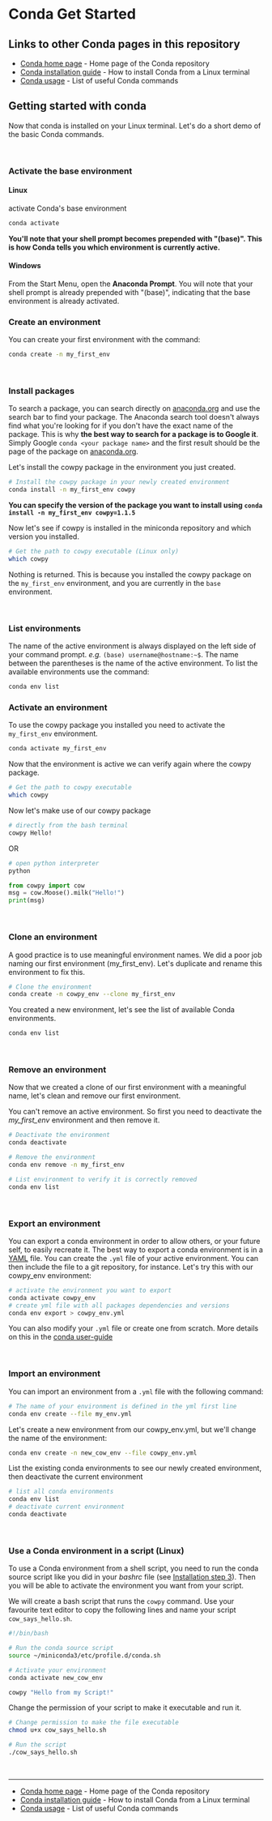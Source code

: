 # Conda Get Started

## Links to other Conda pages in this repository

- [Conda home page](/Conda) - Home page of the Conda repository
- [Conda installation guide](/Conda/conda_installation_guide.md) - How to install Conda from a Linux terminal
- [Conda usage](/Conda/conda_usage.md) - List of useful Conda commands

## Getting started with conda

Now that conda is installed on your Linux terminal. Let's do a short demo of the basic Conda commands.

<br>

### Activate the base environment

#### Linux

activate Conda's base environment
   ```bash
   conda activate
   ```
**You'll note that your shell prompt becomes prepended with "(base)". This is how Conda tells you which environment 
   is currently active.**

#### Windows

From the Start Menu, open the **Anaconda Prompt**. You will note that your shell prompt is already prepended with 
"(base)", indicating that the base environment is already activated.

### Create an environment

You can create your first environment with the command:

```bash
conda create -n my_first_env
```

<br>

### Install packages

To search a package, you can search directly on [anaconda.org](https://anaconda.org/) and use the search bar to find 
your package. The Anaconda search tool doesn't always find what you're looking for if you don't have the exact name of 
the package. This is why **the best way to search for a package is to Google it**. 
Simply Google `conda <your package name>` and the first result should be the page of the package on 
[anaconda.org](https://anaconda.org/).

Let's install the cowpy package in the environment you just created.

```bash
# Install the cowpy package in your newly created environment
conda install -n my_first_env cowpy
```

**You can specify the version of the package you want to install using `conda install -n my_first_env cowpy=1.1.5`**

Now let's see if cowpy is installed in the miniconda repository and which version you installed.

```bash
# Get the path to cowpy executable (Linux only)
which cowpy

```

Nothing is returned. This is because you installed the cowpy package on the `my_first_env` environment, 
and you are currently in the `base` environment.

<br>

### List environments

The name of the active environment is always displayed on the left side of your command prompt. 
*e.g.* `(base) username@hostname:~$`. The name between the parentheses is the name of the active environment. To list 
the available environments use the command:

```bash
conda env list
```

### Activate an environment

To use the cowpy package you installed you need to activate the `my_first_env` environment.

```bash
conda activate my_first_env
```

Now that the environment is active we can verify again where the cowpy package.

```bash
# Get the path to cowpy executable
which cowpy
```

Now let's make use of our cowpy package

```bash
# directly from the bash terminal
cowpy Hello!
```
OR
```bash
# open python interpreter
python
```
```python
from cowpy import cow
msg = cow.Moose().milk("Hello!")
print(msg)
```

<br>

### Clone an environment

A good practice is to use meaningful environment names. We did a poor job naming our first environment (my_first_env). 
Let's duplicate and rename this environment to fix this.

```bash
# Clone the environment
conda create -n cowpy_env --clone my_first_env
```

You created a new environment, let's see the list of available Conda environments.

```bash
conda env list
```

<br>

### Remove an environment

Now that we created a clone of our first environment with a meaningful name, let's clean and remove our first environment.

You can't remove an active environment. So first you need to deactivate the *my_first_env* environment and then remove it.

```bash
# Deactivate the environment
conda deactivate

# Remove the environment
conda env remove -n my_first_env

# List environment to verify it is correctly removed
conda env list
```

<br>

### Export an environment

You can export a conda environment in order to allow others, or your future self, to easily recreate it. The best way 
to export a conda environment is in a [YAML](https://en.wikipedia.org/wiki/YAML) file. You can create the `.yml` 
file of your active environment. You can then include the file to a git repository, for instance.  Let's try this 
with our cowpy_env environment:

```bash
# activate the environment you want to export
conda activate cowpy_env
# create yml file with all packages dependencies and versions
conda env export > cowpy_env.yml
```

You can also modify your `.yml` file or create one from scratch. More details on this in the 
[conda user-guide](https://conda.io/projects/conda/en/latest/user-guide/tasks/manage-environments.html#create-env-file-manually)

<br>

### Import an environment

You can import an environment from a `.yml` file with the following command:

```bash
# The name of your environment is defined in the yml first line
conda env create --file my_env.yml
```

Let's create a new environment from our cowpy_env.yml, but we'll change the name of the environment:

```bash
conda env create -n new_cow_env --file cowpy_env.yml
```

List the existing conda environments to see our newly created environment, then deactivate the current environment
```bash
# list all conda environments
conda env list
# deactivate current environment
conda deactivate
```

<br>

### Use a Conda environment in a script (Linux)

To use a Conda environment from a shell script, you need to run the conda source script like you did in your *bashrc* 
file (see [Installation step 3](conda_installation_guide.md#installation)). Then you will be able to activate the 
environment you want from your script.

We will create a bash script that runs the `cowpy` command. Use your favourite text editor to copy the following
lines and name your script `cow_says_hello.sh`.

```bash
#!/bin/bash

# Run the conda source script
source ~/miniconda3/etc/profile.d/conda.sh

# Activate your environment
conda activate new_cow_env

cowpy "Hello from my Script!"
```

Change the permission of your script to make it executable and run it.

```bash
# Change permission to make the file executable
chmod u+x cow_says_hello.sh

# Run the script
./cow_says_hello.sh
```

<br>

---

- [Conda home page](/Conda) - Home page of the Conda repository
- [Conda installation guide](/Conda/conda_installation_guide.md) - How to install Conda from a Linux terminal
- [Conda usage](/Conda/conda_usage.md) - List of useful Conda commands
